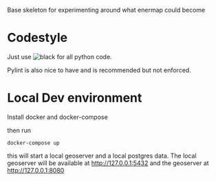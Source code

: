Base skeleton for experimenting around what enermap could become

# Codestyle

Just use ![black](https://github.com/psf/black) for all python code.

Pylint is also nice to have and is recommended but not enforced.

# Local Dev environment

Install docker and docker-compose

then run

	docker-compose up

this will start a local geoserver and a local postgres data. 
The local geoserver will be available at http://127.0.0.1:5432 and the geoserver at http://127.0.0.1:8080
